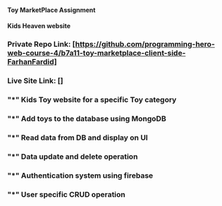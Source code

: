 #### Toy MarketPlace Assignment
#### Kids Heaven website

### Private Repo Link: [https://github.com/programming-hero-web-course-4/b7a11-toy-marketplace-client-side-FarhanFardid]

### Live Site Link: []

### "*"  Kids Toy website for a specific Toy category 

### "*" Add toys to the database using MongoDB
### "*" Read data from DB and display on UI
### "*" Data update and delete operation
### "*" Authentication system using firebase
### "*" User specific CRUD operation